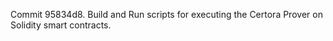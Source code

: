 Commit 95834d8.                    Build and Run scripts for executing the Certora Prover on Solidity smart contracts.